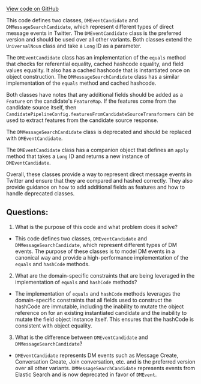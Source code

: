 [View code on GitHub](https://github.com/misbahsy/the-algorithm/product-mixer/component-library/src/main/scala/com/twitter/product_mixer/component_library/model/candidate/DMEventCandidate.scala)

This code defines two classes, `DMEventCandidate` and `DMMessageSearchCandidate`, which represent different types of direct message events in Twitter. The `DMEventCandidate` class is the preferred version and should be used over all other variants. Both classes extend the `UniversalNoun` class and take a `Long` ID as a parameter. 

The `DMEventCandidate` class has an implementation of the `equals` method that checks for referential equality, cached hashcode equality, and field values equality. It also has a cached hashcode that is instantiated once on object construction. The `DMMessageSearchCandidate` class has a similar implementation of the `equals` method and cached hashcode. 

Both classes have notes that any additional fields should be added as a `Feature` on the candidate's `FeatureMap`. If the features come from the candidate source itself, then `CandidatePipelineConfig.featuresFromCandidateSourceTransformers` can be used to extract features from the candidate source response. 

The `DMMessageSearchCandidate` class is deprecated and should be replaced with `DMEventCandidate`. 

The `DMEventCandidate` class has a companion object that defines an `apply` method that takes a `Long` ID and returns a new instance of `DMEventCandidate`. 

Overall, these classes provide a way to represent direct message events in Twitter and ensure that they are compared and hashed correctly. They also provide guidance on how to add additional fields as features and how to handle deprecated classes.
## Questions: 
 1. What is the purpose of this code and what problem does it solve?
- This code defines two classes, `DMEventCandidate` and `DMMessageSearchCandidate`, which represent different types of DM events. The purpose of these classes is to model DM events in a canonical way and provide a high-performance implementation of the `equals` and `hashCode` methods.

2. What are the domain-specific constraints that are being leveraged in the implementation of `equals` and `hashCode` methods?
- The implementation of `equals` and `hashCode` methods leverages the domain-specific constraints that all fields used to construct the hashCode are immutable, including the inability to mutate the object reference on for an existing instantiated candidate and the inability to mutate the field object instance itself. This ensures that the hashCode is consistent with object equality.

3. What is the difference between `DMEventCandidate` and `DMMessageSearchCandidate`?
- `DMEventCandidate` represents DM events such as Message Create, Conversation Create, Join conversation, etc. and is the preferred version over all other variants. `DMMessageSearchCandidate` represents events from Elastic Search and is now deprecated in favor of `DMEvent`.